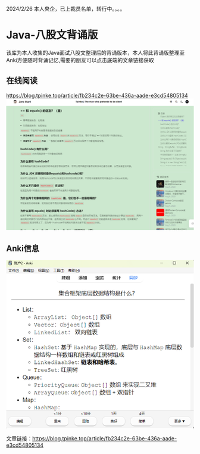 2024/2/26 本人央企，已上裁员名单，转行中。。。。


# Java-八股文背诵版
该库为本人收集的Java面试八股文整理后的背诵版本，本人将此背诵版整理至Anki方便随时背诵记忆,需要的朋友可以点击底端的文章链接获取

## 在线阅读
https://blog.tpinke.top/article/fb234c2e-63be-436a-aade-e3cd54805134
![Alt text](image.png)

## Anki信息
![Alt text](image-1.png)

文章链接：https://blog.tpinke.top/article/fb234c2e-63be-436a-aade-e3cd54805134
